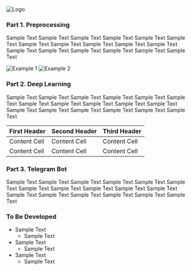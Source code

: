 ![Logo](https://i.ibb.co/x7b5NwH/logo.png)
### Part 1. Preprocessing
Sample Text Sample Text Sample Text Sample Text Sample Text Sample Text Sample Text Sample Text Sample Text Sample Text Sample Text Sample Text Sample Text Sample Text Sample Text Sample Text Sample Text

![Example 1](https://i.ibb.co/7JdCZj9/plot.png)
![Example 2](https://i.ibb.co/0ykshx4/plot.png)

### Part 2. Deep Learning
Sample Text Sample Text Sample Text Sample Text Sample Text Sample Text Sample Text Sample Text Sample Text Sample Text Sample Text Sample Text Sample Text Sample Text Sample Text Sample Text Sample Text

| First Header  | Second Header | Third Header |
| ------------- | ------------- |--------------|
| Content Cell  | Content Cell  | Content Cell |
| Content Cell  | Content Cell  | Content Cell |

### Part 3. Telegram Bot
Sample Text Sample Text Sample Text Sample Text Sample Text Sample Text Sample Text Sample Text Sample Text Sample Text Sample Text Sample Text Sample Text Sample Text Sample Text Sample Text Sample Text

### To Be Developed
- Sample Text
  - Sample Text
- Sample Text
  - Sample Text
- Sample Text
  - Sample Text